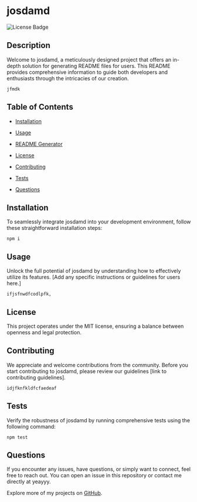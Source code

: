 # josdamd
![License Badge](https://img.shields.io/badge/license-MIT-blue.svg)

## Description
Welcome to josdamd, a meticulously designed project that offers an in-depth solution for generating README files for users. This README provides comprehensive information to guide both developers and enthusiasts through the intricacies of our creation.

```
jfmdk
```

## Table of Contents
* [Installation](#installation)
* [Usage](#usage)
* [README Generator](README-gen.md)
* [License](#license)

* [Contributing](#contributing)
* [Tests](#tests)
* [Questions](#questions)

## Installation
To seamlessly integrate josdamd into your development environment, follow these straightforward installation steps:

```
npm i
```

## Usage
Unlock the full potential of josdamd by understanding how to effectively utilize its features. [Add any specific instructions or guidelines for users here.]

```
ifjsfnwdfcodlpfk,
```

## License
This project operates under the MIT license, ensuring a balance between openness and legal protection.

## Contributing
We appreciate and welcome contributions from the community. Before you start contributing to josdamd, please review our guidelines [link to contributing guidelines].

```
idjfknfkldfcfaedeaf
```

## Tests
Verify the robustness of josdamd by running comprehensive tests using the following command:

```
npm test
```

## Questions
If you encounter any issues, have questions, or simply want to connect, feel free to reach out. You can open an issue in this repository or contact me directly at yeayyy.

Explore more of my projects on [GitHub](test).
